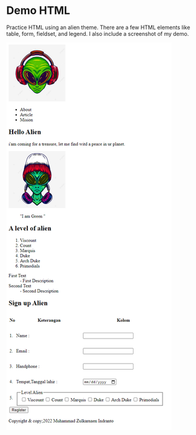 # Demo HTML

Practice HTML using an alien theme. There are a few HTML elements like table, form, fieldset, and legend. I also include a screenshot of my demo.

![Alien Screenshot](./ss-alien-crop.png)
